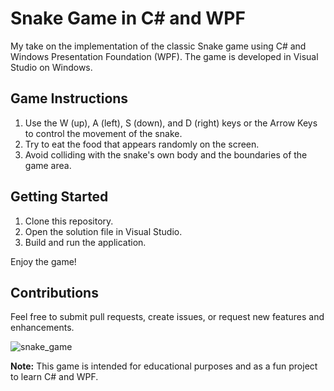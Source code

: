 # Snake Game in C# and WPF

My take on the implementation of the classic Snake game using C# and Windows Presentation Foundation (WPF). The game is developed in Visual Studio on Windows.

## Game Instructions

1. Use the W (up), A (left), S (down), and D (right) keys or the Arrow Keys to control the movement of the snake.
2. Try to eat the food that appears randomly on the screen.
3. Avoid colliding with the snake's own body and the boundaries of the game area.

## Getting Started

1. Clone this repository.
2. Open the solution file in Visual Studio.
3. Build and run the application.

Enjoy the game!

## Contributions

Feel free to submit pull requests, create issues, or request new features and enhancements.

![snake_game](https://github.com/eitan-ts/Snake-game/assets/74111115/4851b929-f4f7-49c1-a5b9-7504ed797194)



**Note:** This game is intended for educational purposes and as a fun project to learn C# and WPF.
